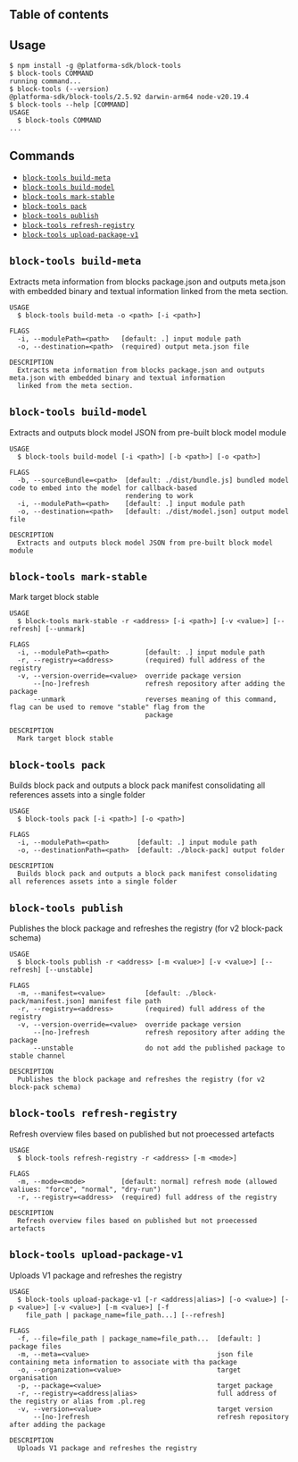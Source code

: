 ## Table of contents
<!-- toc -->

<!-- tocstop -->

## Usage
<!-- usage -->
```sh-session
$ npm install -g @platforma-sdk/block-tools
$ block-tools COMMAND
running command...
$ block-tools (--version)
@platforma-sdk/block-tools/2.5.92 darwin-arm64 node-v20.19.4
$ block-tools --help [COMMAND]
USAGE
  $ block-tools COMMAND
...
```
<!-- usagestop -->

## Commands
<!-- commands -->
* [`block-tools build-meta`](#block-tools-build-meta)
* [`block-tools build-model`](#block-tools-build-model)
* [`block-tools mark-stable`](#block-tools-mark-stable)
* [`block-tools pack`](#block-tools-pack)
* [`block-tools publish`](#block-tools-publish)
* [`block-tools refresh-registry`](#block-tools-refresh-registry)
* [`block-tools upload-package-v1`](#block-tools-upload-package-v1)

## `block-tools build-meta`

Extracts meta information from blocks package.json and outputs meta.json with embedded binary and textual information linked from the meta section.

```
USAGE
  $ block-tools build-meta -o <path> [-i <path>]

FLAGS
  -i, --modulePath=<path>   [default: .] input module path
  -o, --destination=<path>  (required) output meta.json file

DESCRIPTION
  Extracts meta information from blocks package.json and outputs meta.json with embedded binary and textual information
  linked from the meta section.
```

## `block-tools build-model`

Extracts and outputs block model JSON from pre-built block model module

```
USAGE
  $ block-tools build-model [-i <path>] [-b <path>] [-o <path>]

FLAGS
  -b, --sourceBundle=<path>  [default: ./dist/bundle.js] bundled model code to embed into the model for callback-based
                             rendering to work
  -i, --modulePath=<path>    [default: .] input module path
  -o, --destination=<path>   [default: ./dist/model.json] output model file

DESCRIPTION
  Extracts and outputs block model JSON from pre-built block model module
```

## `block-tools mark-stable`

Mark target block stable

```
USAGE
  $ block-tools mark-stable -r <address> [-i <path>] [-v <value>] [--refresh] [--unmark]

FLAGS
  -i, --modulePath=<path>         [default: .] input module path
  -r, --registry=<address>        (required) full address of the registry
  -v, --version-override=<value>  override package version
      --[no-]refresh              refresh repository after adding the package
      --unmark                    reverses meaning of this command, flag can be used to remove "stable" flag from the
                                  package

DESCRIPTION
  Mark target block stable
```

## `block-tools pack`

Builds block pack and outputs a block pack manifest consolidating all references assets into a single folder

```
USAGE
  $ block-tools pack [-i <path>] [-o <path>]

FLAGS
  -i, --modulePath=<path>       [default: .] input module path
  -o, --destinationPath=<path>  [default: ./block-pack] output folder

DESCRIPTION
  Builds block pack and outputs a block pack manifest consolidating all references assets into a single folder
```

## `block-tools publish`

Publishes the block package and refreshes the registry (for v2 block-pack schema)

```
USAGE
  $ block-tools publish -r <address> [-m <value>] [-v <value>] [--refresh] [--unstable]

FLAGS
  -m, --manifest=<value>          [default: ./block-pack/manifest.json] manifest file path
  -r, --registry=<address>        (required) full address of the registry
  -v, --version-override=<value>  override package version
      --[no-]refresh              refresh repository after adding the package
      --unstable                  do not add the published package to stable channel

DESCRIPTION
  Publishes the block package and refreshes the registry (for v2 block-pack schema)
```

## `block-tools refresh-registry`

Refresh overview files based on published but not proecessed artefacts

```
USAGE
  $ block-tools refresh-registry -r <address> [-m <mode>]

FLAGS
  -m, --mode=<mode>         [default: normal] refresh mode (allowed valiues: "force", "normal", "dry-run")
  -r, --registry=<address>  (required) full address of the registry

DESCRIPTION
  Refresh overview files based on published but not proecessed artefacts
```

## `block-tools upload-package-v1`

Uploads V1 package and refreshes the registry

```
USAGE
  $ block-tools upload-package-v1 [-r <address|alias>] [-o <value>] [-p <value>] [-v <value>] [-m <value>] [-f
    file_path | package_name=file_path...] [--refresh]

FLAGS
  -f, --file=file_path | package_name=file_path...  [default: ] package files
  -m, --meta=<value>                                json file containing meta information to associate with tha package
  -o, --organization=<value>                        target organisation
  -p, --package=<value>                             target package
  -r, --registry=<address|alias>                    full address of the registry or alias from .pl.reg
  -v, --version=<value>                             target version
      --[no-]refresh                                refresh repository after adding the package

DESCRIPTION
  Uploads V1 package and refreshes the registry
```
<!-- commandsstop -->
